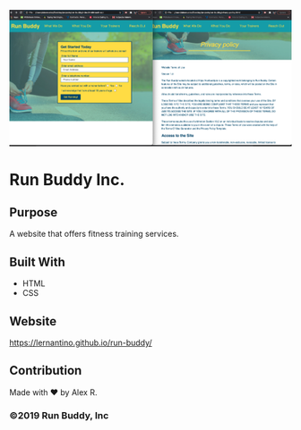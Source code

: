 

![](./assets/images/screenshot1.png) 

# Run Buddy Inc.

## Purpose
A website that offers fitness training services. 

## Built With
* HTML
* CSS

## Website
https://lernantino.github.io/run-buddy/

## Contribution
Made with ❤️ by Alex R.

### ©️2019 Run Buddy, Inc
